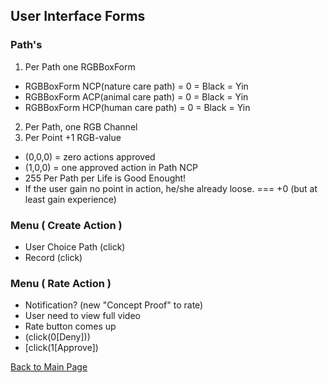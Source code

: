 ## User Interface Forms

### Path's 
1. Per Path one RGBBoxForm
- RGBBoxForm NCP(nature care path) = 0 = Black = Yin
- RGBBoxForm ACP(animal care path) = 0 = Black = Yin
- RGBBoxForm HCP(human care path) = 0 = Black = Yin
2. Per Path, one RGB Channel
3. Per Point +1 RGB-value
- (0,0,0) = zero actions approved
- (1,0,0) = one approved action in Path NCP
- 255 Per Path per Life is Good Enought!
- If the user gain no point in action, he/she already loose. === +0 (but at least gain experience)

### Menu ( Create Action )
- User Choice Path (click)
- Record (click)

### Menu ( Rate Action )
- Notification? (new "Concept Proof" to rate)
- User need to view full video
- Rate button comes up 
- (click(0[Deny]))
- [click(1[Approve])

[Back to Main Page](../README.md)